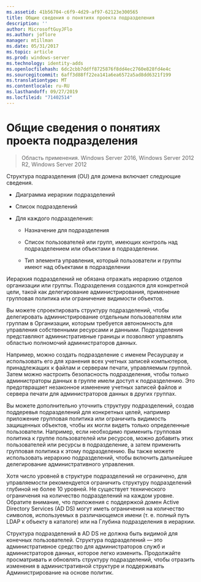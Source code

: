```yaml
---
ms.assetid: 41b56704-c6f9-4d29-af97-62123e300565
title: Общие сведения о понятиях проекта подразделения
description: ''
author: MicrosoftGuyJFlo
ms.author: joflore
manager: mtillman
ms.date: 05/31/2017
ms.topic: article
ms.prod: windows-server
ms.technology: identity-adds
ms.openlocfilehash: 6dc2cbb7ddff8725876f8dd4ec2760e828fd4e4c
ms.sourcegitcommit: 6aff3d88ff22ea141a6ea6572a5ad8dd6321f199
ms.translationtype: MT
ms.contentlocale: ru-RU
ms.lasthandoff: 09/27/2019
ms.locfileid: "71402514"
---
```

# <a name="reviewing-ou-design-concepts"></a>Общие сведения о понятиях проекта подразделения

>Область применения. Windows Server 2016, Windows Server 2012 R2, Windows Server 2012

Структура подразделения (OU) для домена включает следующие сведения.  
  
-   Диаграмма иерархии подразделений  
  
-   Список подразделений  
  
-   Для каждого подразделения:  
  
    -   Назначение для подразделения  
  
    -   Список пользователей или групп, имеющих контроль над подразделением или объектами в подразделении.  
  
    -   Тип элемента управления, который пользователи и группы имеют над объектами в подразделении  
  
Иерархия подразделений не обязана отражать иерархию отделов организации или группы. Подразделения создаются для конкретной цели, такой как делегирование администрирования, применение групповая политика или ограничение видимости объектов.  
  
Вы можете спроектировать структуру подразделений, чтобы делегировать администрирование отдельным пользователям или группам в Организации, которым требуется автономность для управления собственными ресурсами и данными. Подразделения представляют административные границы и позволяют управлять областью полномочий администраторов данных.  
  
Например, можно создать подразделение с именем Ресаурцеау и использовать его для хранения всех учетных записей компьютеров, принадлежащих к файлам и серверам печати, управляемым группой. Затем можно настроить безопасность подразделения, чтобы только администраторы данных в группе имели доступ к подразделению. Это предотвращает незаконное изменение учетных записей файлов и сервера печати для администраторов данных в других группах.  
  
Вы можете дополнительно уточнить структуру подразделений, создав поддеревья подразделений для конкретных целей, например приложение групповая политика или ограничить видимость защищенных объектов, чтобы их могли видеть только определенные пользователи. Например, если необходимо применить групповая политика к группе пользователей или ресурсов, можно добавить этих пользователей или ресурсы в подразделение, а затем применить групповая политика к этому подразделению. Вы также можете использовать иерархию подразделений, чтобы включить дальнейшее делегирование административного управления.  
  
Хотя число уровней в структуре подразделений не ограничено, для управляемости рекомендуется ограничить структуру подразделений глубиной не более 10 уровней. Не существует технического ограничения на количество подразделений на каждом уровне. Обратите внимание, что приложения с поддержкой домен Active Directory Services (AD DS) могут иметь ограничения на количество символов, используемых в различающемся имени (т. е. полный путь LDAP к объекту в каталоге) или на Глубина подразделения в иерархии.  
  
Структура подразделений в AD DS не должна быть видимой для конечных пользователей. Структура подразделений — это административное средство для администраторов служб и администраторов данных, которое легко изменить. Продолжайте просматривать и обновлять структуру подразделений, чтобы отразить изменения в административной структуре и поддерживать Администрирование на основе политик.  
  


